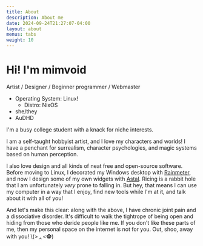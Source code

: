 ```yaml
---
title: About
description: About me
date: 2024-09-24T21:27:07-04:00
layout: about
menus: tabs
weight: 10
---
```


# Hi! I'm mimvoid

Artist
<span class="primary">/</span>
Designer
<span class="primary">/</span>
Beginner programmer
<span class="primary">/</span>
Webmaster

- <span class="secondary">Operating System</span>: Linux!
    - <span class="secondary">Distro</span>: NixOS
- she/they
- AuDHD

I'm a busy college student with a knack for niche interests.

I am a self-taught hobbyist artist, and I love my characters and worlds! I have a penchant for surrealism, character psychologies, and magic systems based on human perception.

I also love design and all kinds of neat free and open-source software. Before moving to Linux, I decorated my Windows desktop with [Rainmeter][1], and now I design some of my own widgets with [Astal][2]. Ricing is a rabbit hole that I am unfortunately *very* prone to falling in. But hey, that means I can use my computer in a way that I enjoy, find new tools while I'm at it, and talk about it with all of you!

And let's make this clear: along with the above, I have chronic joint pain and a dissociative disorder. It's difficult to walk the tightrope of being open and hiding from those who deride people like me. If you don't like these parts of me, then my personal space on the internet is not for you. Out, shoo, away with you!
<span class="secondary">\\(>ᆺ<✿)</span>

[1]: https://www.rainmeter.net
[2]: https://aylur.github.io/astal
